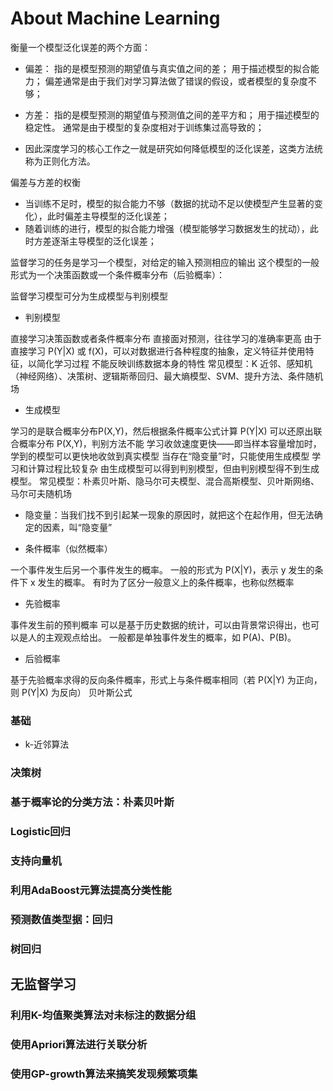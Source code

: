 # About Machine Learning

衡量一个模型泛化误差的两个方面：  
- 偏差：
指的是模型预测的期望值与真实值之间的差；
用于描述模型的拟合能力；
偏差通常是由于我们对学习算法做了错误的假设，或者模型的复杂度不够；
- 方差：
指的是模型预测的期望值与预测值之间的差平方和；
用于描述模型的稳定性。
通常是由于模型的复杂度相对于训练集过高导致的；

- 因此深度学习的核心工作之一就是研究如何降低模型的泛化误差，这类方法统称为正则化方法。

偏差与方差的权衡
- 当训练不足时，模型的拟合能力不够（数据的扰动不足以使模型产生显著的变化），此时偏差主导模型的泛化误差；
- 随着训练的进行，模型的拟合能力增强（模型能够学习数据发生的扰动），此时方差逐渐主导模型的泛化误差；

监督学习的任务是学习一个模型，对给定的输入预测相应的输出
这个模型的一般形式为一个决策函数或一个条件概率分布（后验概率）：

监督学习模型可分为生成模型与判别模型

- 判别模型
> 
直接学习决策函数或者条件概率分布
直接面对预测，往往学习的准确率更高
由于直接学习 P(Y|X) 或 f(X)，可以对数据进行各种程度的抽象，定义特征并使用特征，以简化学习过程
不能反映训练数据本身的特性
常见模型：K 近邻、感知机（神经网络）、决策树、逻辑斯蒂回归、最大熵模型、SVM、提升方法、条件随机场

- 生成模型
> 
学习的是联合概率分布P(X,Y)，然后根据条件概率公式计算 P(Y|X)
可以还原出联合概率分布 P(X,Y)，判别方法不能
学习收敛速度更快——即当样本容量增加时，学到的模型可以更快地收敛到真实模型
当存在“隐变量”时，只能使用生成模型
学习和计算过程比较复杂
由生成模型可以得到判别模型，但由判别模型得不到生成模型。
常见模型：朴素贝叶斯、隐马尔可夫模型、混合高斯模型、贝叶斯网络、马尔可夫随机场

- 隐变量：当我们找不到引起某一现象的原因时，就把这个在起作用，但无法确定的因素，叫“隐变量”

- 条件概率（似然概率）
> 
一个事件发生后另一个事件发生的概率。
一般的形式为 P(X|Y)，表示 y 发生的条件下 x 发生的概率。
有时为了区分一般意义上的条件概率，也称似然概率

- 先验概率
> 
事件发生前的预判概率
可以是基于历史数据的统计，可以由背景常识得出，也可以是人的主观观点给出。
一般都是单独事件发生的概率，如 P(A)、P(B)。

- 后验概率
> 
基于先验概率求得的反向条件概率，形式上与条件概率相同（若 P(X|Y) 为正向，则 P(Y|X) 为反向）
贝叶斯公式


### 基础
>
- k-近邻算法




### 决策树




### 基于概率论的分类方法：朴素贝叶斯




### Logistic回归


### 支持向量机


### 利用AdaBoost元算法提高分类性能




### 预测数值类型据：回归



### 树回归


## 无监督学习

### 利用K-均值聚类算法对未标注的数据分组

### 使用Apriori算法进行关联分析


### 使用GP-growth算法来搞笑发现频繁项集


